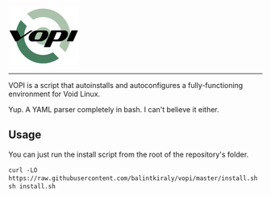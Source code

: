 
![Logo](assets/logo.png)

---

VOPI is a script that autoinstalls and autoconfigures a fully-functioning environment for Void Linux.

Yup. A YAML parser completely in bash. I can't believe it either.

## Usage
You can just run the install script from the root of the repository's folder.

```
curl -LO https://raw.githubusercontent.com/balintkiraly/vopi/master/install.sh
sh install.sh
```
